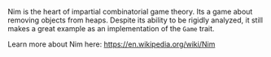 Nim is the heart of impartial combinatorial game theory.
Its a game about removing objects from heaps.
Despite its ability to be rigidly analyzed,
it still makes a great example as an implementation of the `Game` trait.

Learn more about Nim here: <https://en.wikipedia.org/wiki/Nim>
